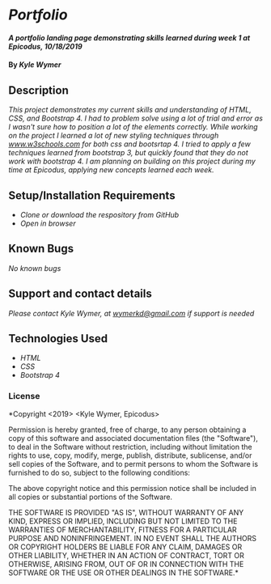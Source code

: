 # _Portfolio_

#### _A portfolio landing page demonstrating skills learned during week 1 at Epicodus, 10/18/2019_

#### By _**Kyle Wymer**_

## Description

_This project demonstrates my current skills and understanding of HTML, CSS, and Bootstrap 4. I had to problem solve using a lot of trial and error as I wasn't sure how to position a lot of the elements correctly. While working on the project I learned a lot of new styling techniques through www.w3schools.com for both css and bootsrtap 4. I tried to apply a few techniques learned from bootstrap 3, but quickly found that they do not work with bootstrap 4. I am planning on building on this project during my time at Epicodus, applying new concepts learned each week._


## Setup/Installation Requirements

* _Clone or download the respository from GitHub_
* _Open in browser_

## Known Bugs

_No known bugs_

## Support and contact details

_Please contact Kyle Wymer, at wymerkd@gmail.com if support is needed_

## Technologies Used

* _HTML_
* _CSS_
* _Bootstrap 4_

### License

*Copyright <2019> <Kyle Wymer, Epicodus>

Permission is hereby granted, free of charge, to any person obtaining a copy of this software and associated documentation files (the "Software"), to deal in the Software without restriction, including without limitation the rights to use, copy, modify, merge, publish, distribute, sublicense, and/or sell copies of the Software, and to permit persons to whom the Software is furnished to do so, subject to the following conditions:

The above copyright notice and this permission notice shall be included in all copies or substantial portions of the Software.

THE SOFTWARE IS PROVIDED "AS IS", WITHOUT WARRANTY OF ANY KIND, EXPRESS OR IMPLIED, INCLUDING BUT NOT LIMITED TO THE WARRANTIES OF MERCHANTABILITY, FITNESS FOR A PARTICULAR PURPOSE AND NONINFRINGEMENT. IN NO EVENT SHALL THE AUTHORS OR COPYRIGHT HOLDERS BE LIABLE FOR ANY CLAIM, DAMAGES OR OTHER LIABILITY, WHETHER IN AN ACTION OF CONTRACT, TORT OR OTHERWISE, ARISING FROM, OUT OF OR IN CONNECTION WITH THE SOFTWARE OR THE USE OR OTHER DEALINGS IN THE SOFTWARE.*
